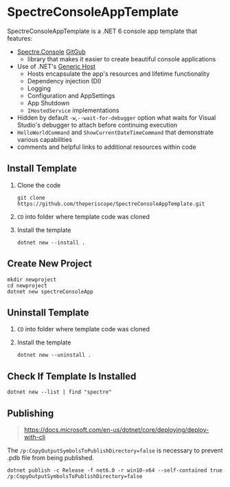 # SpectreConsoleAppTemplate

SpectreConsoleAppTemplate is a .NET 6 console app template that features:

* [Spectre.Console](https://spectreconsole.net/) [GitGub](https://github.com/spectreconsole/spectre.console)
  * library that makes it easier to create beautiful console applications
* Use of .NET's [Generic Host](https://docs.microsoft.com/en-us/dotnet/core/extensions/generic-host)
  * Hosts encapsulate the app's resources and lifetime functionality
  * Dependency injection (DI)
  * Logging
  * Configuration and AppSettings
  * App Shutdown
  * `IHostedService` implementations
* Hidden by default `-w`,`--wait-for-debugger` option what waits for Visual Studio's debugger to attach before continuing execution
* `HelloWorldCommand` and `ShowCurrentDateTimeCommand` that demonstrate various capabilities
* comments and helpful links to additional resources within code

## Install Template

1. Clone the code

    ```
    git clone https://github.com/theperiscope/SpectreConsoleAppTemplate.git
    ```

2. `CD` into folder where template code was cloned
3. Install the template

    ```
    dotnet new --install .
    ```

## Create New Project

```
mkdir newproject
cd newproject
dotnet new spectreConsoleApp
```

## Uninstall Template

1. `CD` into folder where template code was cloned
2. Install the template

    ```
    dotnet new --uninstall .
    ```

## Check If Template Is Installed

```
dotnet new --list | find "spectre"
```

## Publishing

> https://docs.microsoft.com/en-us/dotnet/core/deploying/deploy-with-cli

The `/p:CopyOutputSymbolsToPublishDirectory=false` is necessary to prevent .pdb file from being published.

```
dotnet publish -c Release -f net6.0 -r win10-x64 --self-contained true /p:CopyOutputSymbolsToPublishDirectory=false
```